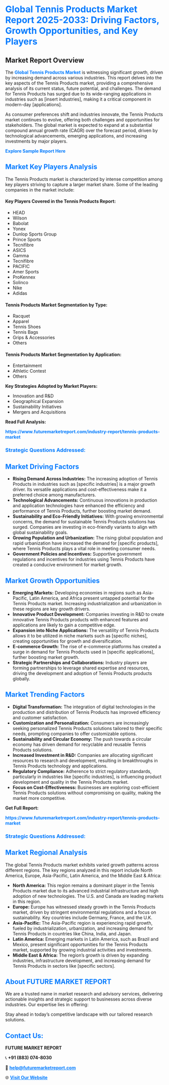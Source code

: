 <h1 style="color: #007BFF;">Global Tennis Products Market Report 2025-2033: Driving Factors, Growth Opportunities, and Key Players</h1>

<section id="overview">
<h2>Market Report Overview</h2>
<p>The <a href="https://www.futuremarketreport.com/industry-report/tennis-products-market" style="color: #007BFF; text-decoration: none;"><strong>Global Tennis Products Market</strong></a> is witnessing significant growth, driven by increasing demand across various industries. This report delves into the key aspects of the Tennis Products market, providing a comprehensive analysis of its current status, future potential, and challenges. The demand for Tennis Products has surged due to its wide-ranging applications in industries such as [insert industries], making it a critical component in modern-day [applications].</p>
<p>As consumer preferences shift and industries innovate, the Tennis Products market continues to evolve, offering both challenges and opportunities for stakeholders. The global market is expected to expand at a substantial compound annual growth rate (CAGR) over the forecast period, driven by technological advancements, emerging applications, and increasing investments by major players.</p>
</section>

<section id="overview">
<p><a href="https://www.futuremarketreport.com/request-sample/reportId=87842" style="color: #007BFF; text-decoration: none;"><strong>Explore Sample Report Here</strong></a></p>
</section>

<section id="key-players">
<h2 style="color: #007BFF;">Market Key Players Analysis</h2>
<p>The Tennis Products market is characterized by intense competition among key players striving to capture a larger market share. Some of the leading companies in the market include:</p>
<h4>Key Players Covered in the Tennis Products Report:</h4>
<ul><li>HEAD</li><li>Wilson</li><li>Babolat</li><li>Yonex</li><li>Dunlop Sports Group</li><li>Prince Sports</li><li>Tecnifibre</li><li>ASICS</li><li>Gamma</li><li>Tecnifibre</li><li>PACIFIC</li><li>Amer Sports</li><li>ProKennex</li><li>Solinco</li><li>Nike</li><li>Adidas</li></ul>
<h4>Tennis Products Market Segmentation by Type:</h4>
<ul><li>Racquet</li><li>Apparel</li><li>Tennis Shoes</li><li>Tennis Bags</li><li>Grips &amp; Accessories</li><li>Others</li></ul>

<h4>Tennis Products Market Segmentation by Application:</h4>
<ul><li>Entertainment</li><li>Athletic Contest</li><li>Others</li></ul>
<p><strong>Key Strategies Adopted by Market Players:</strong></p>
<ul>
<li>Innovation and R&D</li>
<li>Geographical Expansion</li>
<li>Sustainability Initiatives</li>
<li>Mergers and Acquisitions</li>
</ul>
</section>

<section>
<p><strong>Read Full Analysis: </strong></p><a href="https://www.futuremarketreport.com/industry-report/tennis-products-market" style="color: #007BFF; text-decoration: none;"><strong>https://www.futuremarketreport.com/industry-report/tennis-products-market</strong></a>
<h3 style="color: #007BFF;">Strategic Questions Addressed:</h3>
</section>

<section id="driving-factors">
<h2 style="color: #007BFF;">Market Driving Factors</h2>
<ul>
<li><strong>Rising Demand Across Industries:</strong> The increasing adoption of Tennis Products in industries such as [specific industries] is a major growth driver. Its versatile applications and cost-effectiveness make it a preferred choice among manufacturers.</li>
<li><strong>Technological Advancements:</strong> Continuous innovations in production and application technologies have enhanced the efficiency and performance of Tennis Products, further boosting market demand.</li>
<li><strong>Sustainability and Eco-Friendly Initiatives:</strong> With growing environmental concerns, the demand for sustainable Tennis Products solutions has surged. Companies are investing in eco-friendly variants to align with global sustainability goals.</li>
<li><strong>Growing Population and Urbanization:</strong> The rising global population and rapid urbanization have increased the demand for [specific products], where Tennis Products plays a vital role in meeting consumer needs.</li>
<li><strong>Government Policies and Incentives:</strong> Supportive government regulations and incentives for industries using Tennis Products have created a conducive environment for market growth.</li>
</ul>
</section>

<section id="growth-opportunities">
<h2 style="color: #007BFF;">Market Growth Opportunities</h2>
<ul>
<li><strong>Emerging Markets:</strong> Developing economies in regions such as Asia-Pacific, Latin America, and Africa present untapped potential for the Tennis Products market. Increasing industrialization and urbanization in these regions are key growth drivers.</li>
<li><strong>Innovative Product Development:</strong> Companies investing in R&D to create innovative Tennis Products products with enhanced features and applications are likely to gain a competitive edge.</li>
<li><strong>Expansion into Niche Applications:</strong> The versatility of Tennis Products allows it to be utilized in niche markets such as [specific niches], creating opportunities for growth and diversification.</li>
<li><strong>E-commerce Growth:</strong> The rise of e-commerce platforms has created a surge in demand for Tennis Products used in [specific applications], further boosting market growth.</li>
<li><strong>Strategic Partnerships and Collaborations:</strong> Industry players are forming partnerships to leverage shared expertise and resources, driving the development and adoption of Tennis Products products globally.</li>
</ul>
</section>

<section id="trending-factors">
<h2 style="color: #007BFF;">Market Trending Factors</h2>
<ul>
<li><strong>Digital Transformation:</strong> The integration of digital technologies in the production and distribution of Tennis Products has improved efficiency and customer satisfaction.</li>
<li><strong>Customization and Personalization:</strong> Consumers are increasingly seeking personalized Tennis Products solutions tailored to their specific needs, prompting companies to offer customizable options.</li>
<li><strong>Sustainability and Circular Economy:</strong> The push towards a circular economy has driven demand for recyclable and reusable Tennis Products solutions.</li>
<li><strong>Increased Investment in R&D:</strong> Companies are allocating significant resources to research and development, resulting in breakthroughs in Tennis Products technology and applications.</li>
<li><strong>Regulatory Compliance:</strong> Adherence to strict regulatory standards, particularly in industries like [specific industries], is influencing product development and quality in the Tennis Products market.</li>
<li><strong>Focus on Cost-Effectiveness:</strong> Businesses are exploring cost-efficient Tennis Products solutions without compromising on quality, making the market more competitive.</li>
</ul>
</section>

<section>
<p><strong>Get Full Report: </strong></p><a href="https://www.futuremarketreport.com/industry-report/tennis-products-market" style="color: #007BFF; text-decoration: none;"><strong>https://www.futuremarketreport.com/industry-report/tennis-products-market</strong></a>
<h3 style="color: #007BFF;">Strategic Questions Addressed:</h3>
</section>


<section id="regional-analysis">
<h2 style="color: #007BFF;">Market Regional Analysis</h2>
<p>The global Tennis Products market exhibits varied growth patterns across different regions. The key regions analyzed in this report include North America, Europe, Asia-Pacific, Latin America, and the Middle East & Africa:</p>
<ul>
<li><strong>North America:</strong> This region remains a dominant player in the Tennis Products market due to its advanced industrial infrastructure and high adoption of new technologies. The U.S. and Canada are leading markets in this region.</li>
<li><strong>Europe:</strong> Europe has witnessed steady growth in the Tennis Products market, driven by stringent environmental regulations and a focus on sustainability. Key countries include Germany, France, and the U.K.</li>
<li><strong>Asia-Pacific:</strong> The Asia-Pacific region is experiencing rapid growth, fueled by industrialization, urbanization, and increasing demand for Tennis Products in countries like China, India, and Japan.</li>
<li><strong>Latin America:</strong> Emerging markets in Latin America, such as Brazil and Mexico, present significant opportunities for the Tennis Products market, supported by growing industrial activities and investments.</li>
<li><strong>Middle East & Africa:</strong> The region’s growth is driven by expanding industries, infrastructure development, and increasing demand for Tennis Products in sectors like [specific sectors].</li>
</ul>
</section>

<footer>
<h2 style="color: #007BFF;">About FUTURE MARKET REPORT</h2>
<p>We are a trusted name in market research and advisory services, delivering actionable insights and strategic support to businesses across diverse industries. Our expertise lies in offering:</p>

<p>Stay ahead in today’s competitive landscape with our tailored research solutions.</p>

<h2 style="color: #007BFF;">Contact Us:</h2>
<p><strong>FUTURE MARKET REPORT</strong></p>
<p>📞 <strong>+91 (883) 074-8030</strong></p>
<p>📧 <strong><a href="mailto:help@futuremarketreport.com" style="color: #007BFF;">help@futuremarketreport.com</a></strong></p>
<p>🌐 <strong><a href="https://www.futuremarketreport.com/" style="color: #007BFF;">Visit Our Website</a></strong></p>
</footer>